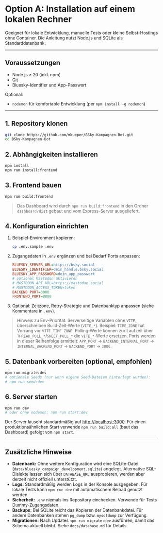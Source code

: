 # Option A: Installation auf einem lokalen Rechner

Geeignet für lokale Entwicklung, manuelle Tests oder kleine Selbst-Hostings ohne Container. Die Anleitung nutzt Node.js und SQLite als Standarddatenbank.

---

## Voraussetzungen

- Node.js ≥ 20 (inkl. npm)
- Git
- Bluesky-Identifier und App-Passwort

Optional:
- `nodemon` für komfortable Entwicklung (per `npm install -g nodemon`)

---

## 1. Repository klonen

```bash
git clone https://github.com/mkueper/BSky-Kampagnen-Bot.git
cd BSky-Kampagnen-Bot
```

## 2. Abhängigkeiten installieren

```bash
npm install
npm run install:frontend
```

## 3. Frontend bauen

```bash
npm run build:frontend
```

> Das Dashboard wird durch `npm run build:frontend` in den Ordner `dashboard/dist` gebaut und vom Express-Server ausgeliefert.

## 4. Konfiguration einrichten

1. Beispiel-Environment kopieren:
   ```bash
   cp .env.sample .env
   ```
2. Zugangsdaten in `.env` ergänzen und bei Bedarf Ports anpassen:
   ```ini
   BLUESKY_SERVER_URL=https://bsky.social
   BLUESKY_IDENTIFIER=dein_handle.bsky.social
   BLUESKY_APP_PASSWORD=dein_app_passwort
   # optional Mastodon aktivieren
   # MASTODON_API_URL=https://mastodon.social
   # MASTODON_ACCESS_TOKEN=token
   BACKEND_PORT=3000
   FRONTEND_PORT=8080
   ```
3. Optional: Zeitzone, Retry-Strategie und Datenbanktyp anpassen (siehe Kommentare in `.env`).

> Hinweis zu Env-Priorität: Serverseitige Variablen ohne `VITE_` überschreiben Build‑Zeit‑Werte (`VITE_*`). Beispiel: `TIME_ZONE` hat Vorrang vor `VITE_TIME_ZONE`. Polling‑Werte können zur Laufzeit über `THREAD_POLL_*`/`SKEET_POLL_*` die `VITE_*`‑Werte ersetzen. Ports werden in dieser Reihenfolge ermittelt: `APP_PORT` → `BACKEND_INTERNAL_PORT` → `INTERNAL_BACKEND_PORT` → `BACKEND_PORT` → `3000`.

## 5. Datenbank vorbereiten (optional, empfohlen)

```bash
npm run migrate:dev
# optionale Seeds (nur wenn eigene Seed-Dateien hinterlegt wurden):
# npm run seed:dev
```

## 6. Server starten

```bash
npm run dev
# oder ohne nodemon: npm run start:dev
```

Der Server lauscht standardmäßig auf <http://localhost:3000>. Für einen produktionsähnlichen Start verwende `npm run build:all` (baut das Dashboard) gefolgt von `npm start`.

---

## Zusätzliche Hinweise

- **Datenbank:** Ohne weitere Konfiguration wird eine SQLite-Datei (`data/bluesky_campaign_development.sqlite`) angelegt. Alternative SQL-Dialekte lassen sich über `DATABASE_URL` ausprobieren, werden aber derzeit nicht offiziell unterstützt.
- **Logs:** Standardmäßig werden Logs in der Konsole ausgegeben. Für lokale Tests kann `npm run dev` mit automatischem Reload genutzt werden.
- **Sicherheit:** `.env` niemals ins Repository einchecken. Verwende für Tests Dummy-Zugangsdaten.
- **Backups:** Bei SQLite reicht das Kopieren der Datenbankdatei. Für andere Datenbanken stehen `pg_dump` bzw. `mysqldump` zur Verfügung.
- **Migrationen:** Nach Updates `npm run migrate:dev` ausführen, damit das Schema aktuell bleibt. Siehe `docs/database.md` für Details.
